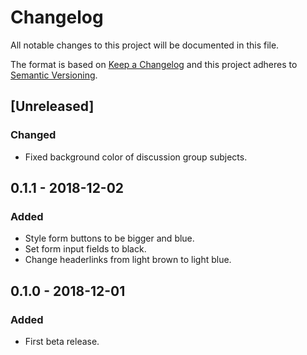 # Changelog
All notable changes to this project will be documented in this file.

The format is based on [Keep a Changelog](http://keepachangelog.com/en/1.0.0/)
and this project adheres to [Semantic Versioning](http://semver.org/spec/v2.0.0.html).

## [Unreleased]

### Changed
 - Fixed background color of discussion group subjects.

## 0.1.1 - 2018-12-02
### Added
- Style form buttons to be bigger and blue.
- Set form input fields to black.
- Change headerlinks from light brown to light blue.

## 0.1.0 - 2018-12-01
### Added
- First beta release.
